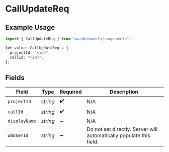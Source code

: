 # CallUpdateReq

## Example Usage

```typescript
import { CallUpdateReq } from "wandb/models/components";

let value: CallUpdateReq = {
  projectId: "<id>",
  callId: "<id>",
};
```

## Fields

| Field                                                               | Type                                                                | Required                                                            | Description                                                         |
| ------------------------------------------------------------------- | ------------------------------------------------------------------- | ------------------------------------------------------------------- | ------------------------------------------------------------------- |
| `projectId`                                                         | *string*                                                            | :heavy_check_mark:                                                  | N/A                                                                 |
| `callId`                                                            | *string*                                                            | :heavy_check_mark:                                                  | N/A                                                                 |
| `displayName`                                                       | *string*                                                            | :heavy_minus_sign:                                                  | N/A                                                                 |
| `wbUserId`                                                          | *string*                                                            | :heavy_minus_sign:                                                  | Do not set directly. Server will automatically populate this field. |